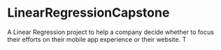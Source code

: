 # LinearRegressionCapstone
A Linear Regression project to help a company decide whether to focus their efforts on their mobile app experience or their website. T
